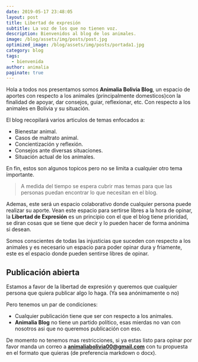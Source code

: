 ```yaml
---
date: 2019-05-17 23:48:05
layout: post
title: Libertad de expresión
subtitle: La voz de los que no tienen voz.
description: Bienvenidos al blog de los animales.
image: /blog/assets/img/posts/post.jpg
optimized_image: /blog/assets/img/posts/portada1.jpg
category: blog
tags:
  - bienvenida
author: animalia
paginate: true
---
```


Hola a todos nos presentamos somos **Animalia Bolivia Blog**, un espacio de aportes con respecto a los animales (principalmente domesticos)con la finalidad de apoyar, dar consejos, guiar, reflexionar, etc. Con respecto a los animales en Bolivia y su situación.

El blog recopilará varios articulos de temas enfocados a:

* Bienestar animal.
* Casos de maltrato animal.
* Concientización y reflexión.
* Consejos ante diversas situaciones.
* Situación actual de los animales.

En fin, estos son algunos topicos pero no se limita a cualquier otro tema importante.

> A medida del tiempo se espera cubrir mas temas para que las personas puedan encontrar lo que necesitan en el blog.

Ademas, este será un espacio colaborativo donde cualquier persona puede realizar su aporte. Vean este espacio para sertirse libres a la hora de opinar, la **Libertad de Expresión** es un principio con el que el blog tiene prioridad, se diran cosas que se tiene que decir y lo pueden hacer de forma anónima si desean.

Somos conscientes de todas las injusticias que suceden con respecto a los animales y es necesario un espacio para poder opinar dura y friamente, este es el espacio donde pueden sentirse libres de opinar.

## Publicación abierta

Estamos a favor de la libertad de expresión y queremos que cualquier persona que quiera publicar algo lo haga. (Ya sea anónimamente o no)

Pero tenemos un par de condiciones:

* Cualquier publicación tiene que ser con respecto a los animales.
* **Animalia Blog** no tiene un partido político, esas mierdas no van con nosotros asi que no queremos publicación con eso.

De momento no tenemos mas restricciones, si ya estas listo para opinar por favor manda un correo a **animaliabolivia00@gmail.com** con tu propuesta en el formato que quieras (de preferencia markdown o docx).

